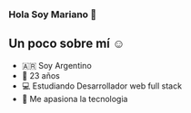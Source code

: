### Hola Soy Mariano 👋

## Un poco sobre mí ☺

- 🇦🇷  Soy Argentino
- 🍰 23 años
- 💻 Estudiando Desarrollador web full stack
- 🦾 Me apasiona la tecnologia 
